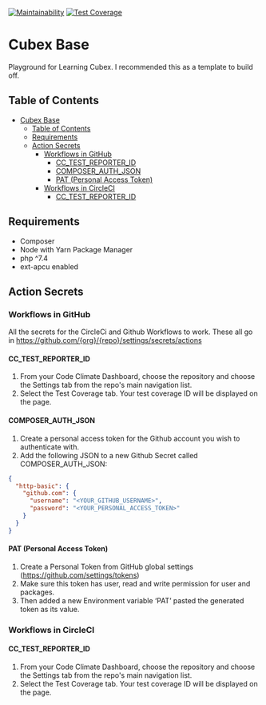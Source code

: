 [![Maintainability](https://api.codeclimate.com/v1/badges/1bc8095f00307c1b6d76/maintainability)](https://codeclimate.com/github/MrEssex/cubex-base/maintainability)
[![Test Coverage](https://api.codeclimate.com/v1/badges/1bc8095f00307c1b6d76/test_coverage)](https://codeclimate.com/github/MrEssex/cubex-base/test_coverage)

# Cubex Base

Playground for Learning Cubex. I recommended this as a template to build off.

## Table of Contents

- [Cubex Base](#cubex-base)
    * [Table of Contents](#table-of-contents)
    * [Requirements](#requirements)
    * [Action Secrets](#action-secrets)
        + [Workflows in GitHub](#workflows-in-github)
            - [CC_TEST_REPORTER_ID](#cc-test-reporter-id)
            - [COMPOSER_AUTH_JSON](#composer-auth-json)
            - [PAT (Personal Access Token)](#pat--personal-access-token-)
        + [Workflows in CircleCI](#workflows-in-circleci)
            - [CC_TEST_REPORTER_ID](#cc-test-reporter-id-1)

## Requirements

- Composer
- Node with Yarn Package Manager
- php ^7.4
- ext-apcu enabled

## Action Secrets

### Workflows in GitHub

All the secrets for the CircleCi and Github Workflows to work. These all go
in https://github.com/{org}/{repo}/settings/secrets/actions

#### CC_TEST_REPORTER_ID

1. From your Code Climate Dashboard, choose the repository and choose the Settings tab from the repo's main navigation
   list.
2. Select the Test Coverage tab. Your test coverage ID will be displayed on the page.

#### COMPOSER_AUTH_JSON

1. Create a personal access token for the Github account you wish to authenticate with.
2. Add the following JSON to a new Github Secret called COMPOSER_AUTH_JSON:

```json
{
  "http-basic": {
    "github.com": {
      "username": "<YOUR_GITHUB_USERNAME>",
      "password": "<YOUR_PERSONAL_ACCESS_TOKEN>"
    }
  }
}
```

#### PAT (Personal Access Token)

1. Create a Personal Token from GitHub global settings (https://github.com/settings/tokens)
2. Make sure this token has user, read and write permission for user and packages.
3. Then added a new Environment variable ‘PAT’ pasted the generated token as its value.

### Workflows in CircleCI

#### CC_TEST_REPORTER_ID

1. From your Code Climate Dashboard, choose the repository and choose the Settings tab from the repo's main navigation
   list.
2. Select the Test Coverage tab. Your test coverage ID will be displayed on the page.
